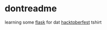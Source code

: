 # dontreadme

learning some [flask](http://opentechschool.github.io/python-flask/) for dat [hacktoberfest](https://hacktoberfest.digitalocean.com/) tshirt